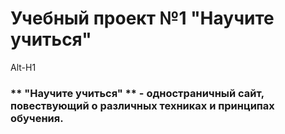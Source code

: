 # Учебный проект №1 "Научите учиться"
Alt-H1
### ** "Научите учиться" ** - одностраничный сайт, повествующий о различных техниках и принципах обучения.
